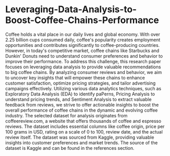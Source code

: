 # Leveraging-Data-Analysis-to-Boost-Coffee-Chains-Performance

Coffee holds a vital place in our daily lives and global economy. With over 2.25 billion cups consumed daily, coffee's popularity creates employment opportunities and contributes significantly to coffee-producing countries. However, in today's competitive market, coffee chains like Starbucks and Dunkin' Donuts need to understand consumer preferences and behavior to improve their performance.
To address this challenge, this research paper focuses on leveraging data analysis to provide valuable recommendations to big coffee chains. By analyzing consumer reviews and behavior, we aim to uncover key insights that will empower these chains to enhance customer satisfaction, optimize pricing strategies, and tailor advertising campaigns effectively. Utilizing various data analytics techniques, such as Exploratory Data Analysis (EDA) to identify paPerns, Pricing Analysis to understand pricing trends, and Sentiment Analysis to extract valuable feedback from reviews, we strive to offer actionable insights to boost the overall performance of coffee chains in the dynamic and evolving coffee industry.
The selected dataset for analysis originates from coffeereview.com, a website that offers thousands of coffee and espresso reviews. The dataset includes essential columns like coffee origin, price per 100 grams in USD, rating on a scale of 0 to 100, review date, and the actual review itself. The dataset was sourced from Kaggle, providing valuable insights into customer preferences and market trends. The source of the dataset is Kaggle and can be found in the references section.
